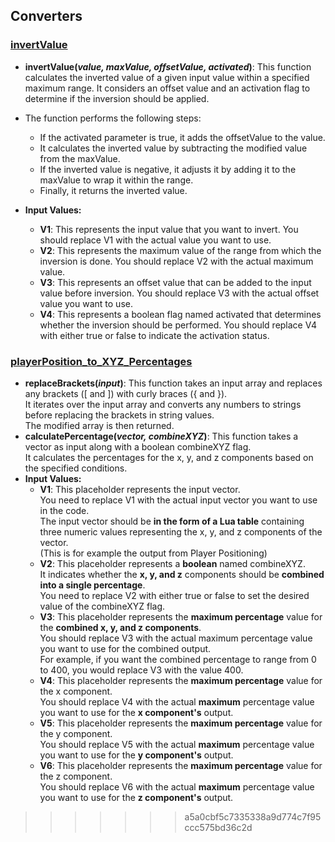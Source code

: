 ## Converters
### [invertValue](https://github.com/dragarcher/Plasma_Drag_Codes/blob/ce517d7d021ea709f2ed6830d5c56152e6ce8840/src/converters/invertNumbers.lua#LL2C1-L2C1)

- **invertValue(_value, maxValue, offsetValue, activated_)**: This function calculates the inverted value of a given input value within a specified maximum range. It considers an offset value and an activation flag to determine if the inversion should be applied. 

- The function performs the following steps:
  - If the activated parameter is true, it adds the offsetValue to the value.
  - It calculates the inverted value by subtracting the modified value from the maxValue.
  - If the inverted value is negative, it adjusts it by adding it to the maxValue to wrap it within the range.
  - Finally, it returns the inverted value.

- **Input Values:**
  - **V1**: This represents the input value that you want to invert. You should replace V1 with the actual value you want to use.
  - **V2**: This represents the maximum value of the range from which the inversion is done. You should replace V2 with the actual maximum value.
  - **V3**: This represents an offset value that can be added to the input value before inversion. You should replace V3 with the actual offset value you want to use.
  - **V4**: This represents a boolean flag named activated that determines whether the inversion should be performed. You should replace V4 with either true or false to indicate the activation status.

### [playerPosition_to_XYZ_Percentages](https://github.com/dragarcher/Plasma_Lua/blob/15edb8bb32b4ad3bdaba0cea0f8a396e612c1ca9/src/converters/playerPosition_to_XYZ_Percentages.lua#LL1C1-L1C1)

- **replaceBrackets(_input_)**: This function takes an input array and replaces any brackets ([ and ]) with curly braces ({ and }). <br>It iterates over the input array and converts any numbers to strings before replacing the brackets in string values.<br>The modified array is then returned.
- **calculatePercentage(_vector, combineXYZ_)**: This function takes a vector as input along with a boolean combineXYZ flag.<br>It calculates the percentages for the x, y, and z components based on the specified conditions.
- **Input Values:**
  - **V1**: This placeholder represents the input vector. <br>You need to replace V1 with the actual input vector you want to use in the code. <br>The input vector should be **in the form of a Lua table** containing three numeric values representing the x, y, and z components of the vector. <br>(This is for example the output from Player Positioning)
  - **V2**: This placeholder represents a **boolean** named combineXYZ. <br>It indicates whether the **x, y, and z** components should be **combined into a single percentage**. <br>You need to replace V2 with either true or false to set the desired value of the combineXYZ flag.
  - **V3**: This placeholder represents the **maximum percentage** value for the **combined x, y, and z components**. <br>You should replace V3 with the actual maximum percentage value you want to use for the combined output. <br>For example, if you want the combined percentage to range from 0 to 400, you would replace V3 with the value 400.
  - **V4**: This placeholder represents the **maximum percentage** value for the x component. <br>You should replace V4 with the actual **maximum** percentage value you want to use for the **x component's** output.
  - **V5**: This placeholder represents the **maximum percentage** value for the y component. <br>You should replace V5 with the actual **maximum** percentage value you want to use for the **y component's** output.
  - **V6**: This placeholder represents the **maximum percentage** value for the z component. <br>You should replace V6 with the actual **maximum** percentage value you want to use for the **z component's** output. 
>>>>>>> a5a0cbf5c7335338a9d774c7f95ccc575bd36c2d
